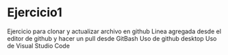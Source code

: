 # Ejercicio1

Ejercicio para clonar y actualizar archivo en github
Linea agregada desde el editor de github y hacer un pull desde GitBash
Uso de github desktop
Uso de Visual Studio  Code